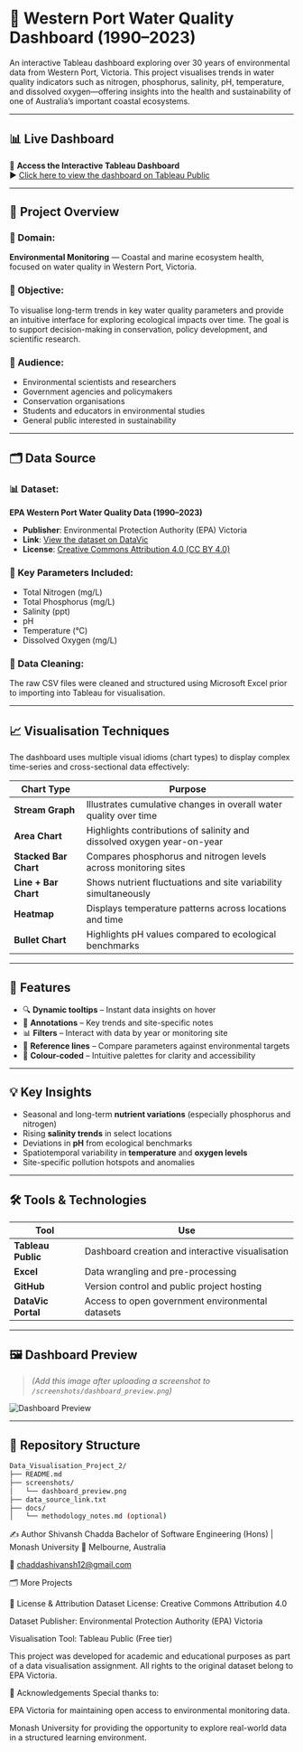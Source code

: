 # 🌊 Western Port Water Quality Dashboard (1990–2023)

An interactive Tableau dashboard exploring over 30 years of environmental data from Western Port, Victoria. This project visualises trends in water quality indicators such as nitrogen, phosphorus, salinity, pH, temperature, and dissolved oxygen—offering insights into the health and sustainability of one of Australia’s important coastal ecosystems.

---

## 📊 Live Dashboard

🔗 **Access the Interactive Tableau Dashboard**  
▶️ [Click here to view the dashboard on Tableau Public](https://public.tableau.com/app/profile/shivansh.chadda/viz/Assignment1_33075573_Shivansh/Dashboard1?publish=yes)

---

## 🧭 Project Overview

### 📌 Domain:
**Environmental Monitoring** — Coastal and marine ecosystem health, focused on water quality in Western Port, Victoria.

### 🎯 Objective:
To visualise long-term trends in key water quality parameters and provide an intuitive interface for exploring ecological impacts over time. The goal is to support decision-making in conservation, policy development, and scientific research.

### 👥 Audience:
- Environmental scientists and researchers  
- Government agencies and policymakers  
- Conservation organisations  
- Students and educators in environmental studies  
- General public interested in sustainability  

---

## 🗂️ Data Source

### 📊 Dataset:
**EPA Western Port Water Quality Data (1990–2023)**

- **Publisher**: Environmental Protection Authority (EPA) Victoria  
- **Link**: [View the dataset on DataVic](https://discover.data.vic.gov.au/dataset/epa-western-port-water-quality-data-1990-2023)  
- **License**: [Creative Commons Attribution 4.0 (CC BY 4.0)](https://creativecommons.org/licenses/by/4.0/)  

### 📌 Key Parameters Included:
- Total Nitrogen (mg/L)
- Total Phosphorus (mg/L)
- Salinity (ppt)
- pH
- Temperature (°C)
- Dissolved Oxygen (mg/L)

### 📁 Data Cleaning:
The raw CSV files were cleaned and structured using Microsoft Excel prior to importing into Tableau for visualisation.

---

## 📈 Visualisation Techniques

The dashboard uses multiple visual idioms (chart types) to display complex time-series and cross-sectional data effectively:

| Chart Type           | Purpose                                                                 |
|----------------------|-------------------------------------------------------------------------|
| **Stream Graph**     | Illustrates cumulative changes in overall water quality over time       |
| **Area Chart**       | Highlights contributions of salinity and dissolved oxygen year-on-year  |
| **Stacked Bar Chart**| Compares phosphorus and nitrogen levels across monitoring sites         |
| **Line + Bar Chart** | Shows nutrient fluctuations and site variability simultaneously         |
| **Heatmap**          | Displays temperature patterns across locations and time                 |
| **Bullet Chart**     | Highlights pH values compared to ecological benchmarks                  |

---

## 🧩 Features

- 🔍 **Dynamic tooltips** – Instant data insights on hover  
- 📌 **Annotations** – Key trends and site-specific notes  
- 📊 **Filters** – Interact with data by year or monitoring site  
- 📏 **Reference lines** – Compare parameters against environmental targets  
- 🎨 **Colour-coded** – Intuitive palettes for clarity and accessibility  

---

## 💡 Key Insights

- Seasonal and long-term **nutrient variations** (especially phosphorus and nitrogen)
- Rising **salinity trends** in select locations
- Deviations in **pH** from ecological benchmarks
- Spatiotemporal variability in **temperature** and **oxygen levels**
- Site-specific pollution hotspots and anomalies

---

## 🛠️ Tools & Technologies

| Tool               | Use                                               |
|--------------------|----------------------------------------------------|
| **Tableau Public** | Dashboard creation and interactive visualisation  |
| **Excel**          | Data wrangling and pre-processing                 |
| **GitHub**         | Version control and public project hosting        |
| **DataVic Portal** | Access to open government environmental datasets  |

---

## 🖼️ Dashboard Preview

> *(Add this image after uploading a screenshot to `/screenshots/dashboard_preview.png`)*

![Dashboard Preview](screenshots/dashboard_preview.png)

---

## 🧱 Repository Structure

```bash
Data_Visualisation_Project_2/
├── README.md
├── screenshots/
│   └── dashboard_preview.png
├── data_source_link.txt
├── docs/
│   └── methodology_notes.md (optional)
```
✍️ Author
Shivansh Chadda
Bachelor of Software Engineering (Hons) | Monash University
📍 Melbourne, Australia

📧 chaddashivansh12@gmail.com

🗂️ More Projects

📄 License & Attribution
Dataset License: Creative Commons Attribution 4.0

Dataset Publisher: Environmental Protection Authority (EPA) Victoria

Visualisation Tool: Tableau Public (Free tier)

This project was developed for academic and educational purposes as part of a data visualisation assignment. All rights to the original dataset belong to EPA Victoria.

🙌 Acknowledgements
Special thanks to:

EPA Victoria for maintaining open access to environmental monitoring data.

Monash University for providing the opportunity to explore real-world data in a structured learning environment.
